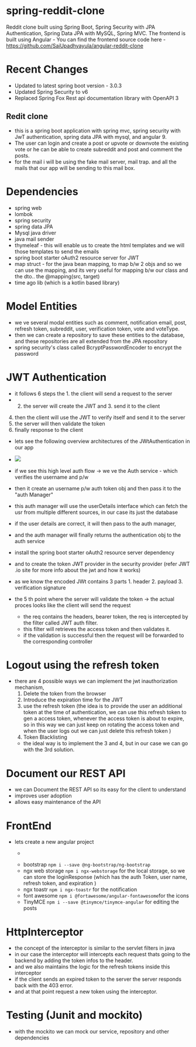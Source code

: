 # spring-reddit-clone
Reddit clone built using Spring Boot, Spring Security with JPA Authentication, Spring Data JPA with MySQL, Spring MVC. The frontend is built using Angular - You can find the frontend source code here - https://github.com/SaiUpadhyayula/angular-reddit-clone

# Recent Changes

- Updated to latest spring boot version - 3.0.3
- Updated Spring Security to v6
- Replaced Spring Fox Rest api documentation library with OpenAPI 3


## Redit clone

- this is a spring boot application with spring mvc, spring security with JwT authentication, spring data JPA with mysql, and angular 9.
- The user can login and create a post or upvote or downvote the existing vote or he can be able to create subreddit and post and comment the posts.
- for the mail i will be using the fake mail server, mail trap. and all the mails that our app will be sending to this mail box.

# Dependencies

- spring web
- lombok
- spring security
- spring data JPA
- Mysql java driver
- java mail sender
- thymeleaf - this will enable us to create the html templates and we will those templates to send the emails
- spring boot starter oAuth2 resource server for JWT
- map struct - for the java bean mapping, to map b/w 2 objs and so we can use the mapping, and its very useful for mapping b/w our class and the dto.. the @mapping(src, target)
- time ago lib (which is a kotlin based library)

# Model Entities

- we ve several modal entities such as comment, notification email, post, refresh token, subreddit, user, verification token, vote and voteType.
- then we can create a repository to save these entities to the database, and these repositories are all extended from the JPA repository
- spring security's class called BcryptPasswordEncoder to encrypt the password
# JWT Authentication

- it follows 6 steps the 1. the client will send a request to the server
- 2. the server will create the JWT  and 3. send it to the client
4. then the client will use the JWT to verify itself and send it to the server
5. the server will then validate the token
6. finally response to the client

- lets see the following overview architectures of the JWtAuthentication in our app
- <image src = "./JWT auth mechanism" > 
- if we see this high level auth flow -> we ve the Auth service - which verifies the username and p/w 
- then it create an username p/w auth token obj and then pass it to the "auth Manager"
- this auth manager will use the userDetails interface which can fetch the usr from multiple different sources, in our case its just the database
- if the user details are correct, it will then pass to the auth manager,
- and the auth manager will finally returns the authentication obj to the auth service

- install the spring boot starter oAuth2 resource server dependency
- and to create the token JWT provider in the security provider (refer JWT .io site for more info about the jwt and how it works)
- as we know the encoded JWt contains 3 parts 1. header 2. payload 3. verification signature

- the 5 th point where the server will validate the token -> the actual proces looks like the client will send the request
  - the req contains the headers, bearer token, the req is intercepted by the filter called JWT auth filter.
  - this filter will retrieves the access token and then validates it.
  - if the validation is successful then the request will be forwarded to the corresponding controller

# Logout using the refresh token

- there are 4 possible ways we can implement the jwt inauthorization mechanism, 
  1. Delete the token from the browser 
  2. Introduce the expiration time for the JWT
  3. use the refresh token (the idea is to provide the user an additional token at the time of authentication, we can use this refresh token to gen a access token, whenever the access token is about to expire, so in this way we can just keep on rotating the access token and when the user logs out we can just delete this refresh token )
  4. Token Blacklisting
  - the ideal way is to implement the 3 and 4, but in our case we can go with the 3rd solution.

# Document our REST API

  - we can Document the REST API so its easy for the client to understand
  - improves user adoption
  - allows easy maintenance of the API

# FrontEnd 

- lets create a new angular project 
  - ```ng new angular-reddit-clone
  - bootstrap ```npm i --save @ng-bootstrap/ng-bootstrap```
  - ngx web storage ```npm i ngx-webstorage``` for the local storage, so we can store the loginResponse (which has the auth Token, user name, refresh token, and expiration )
  - ngx toastr ```npm i ngx-toastr``` for the notification
  - font awesome ```npm i @fortawesome/angular-fontawesome```for the icons
  - TinyMCE ```npm i --save @tinymce/tinymce-angular``` for editing the posts

# HttpInterceptor

- the concept of the interceptor is similar to the servlet filters in java 
- in our case the interceptor will intercepts each request thats going to the backend by adding the token infos to the header.
- and we also maintains the logic for the refresh tokens inside this interceptor
- if the client sends an expired token to the server the server responds back with the 403 error.
- and at that point request a new token using the interceptor.

# Testing (Junit and mockito)

- with the mockito we can mock our service, repository and other dependencies